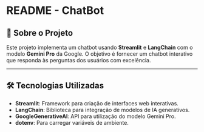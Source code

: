 # README - ChatBot

## 📌 Sobre o Projeto

Este projeto implementa um chatbot usando **Streamlit** e **LangChain** com o modelo **Gemini Pro** da Google. O objetivo é fornecer um chatbot interativo que responda às perguntas dos usuários com excelência.

---

## 🛠️ Tecnologias Utilizadas

- **Streamlit**: Framework para criação de interfaces web interativas.
- **LangChain**: Biblioteca para integração de modelos de IA generativos.
- **GoogleGenerativeAI**: API para utilização do modelo Gemini Pro.
- **dotenv**: Para carregar variáveis de ambiente.



